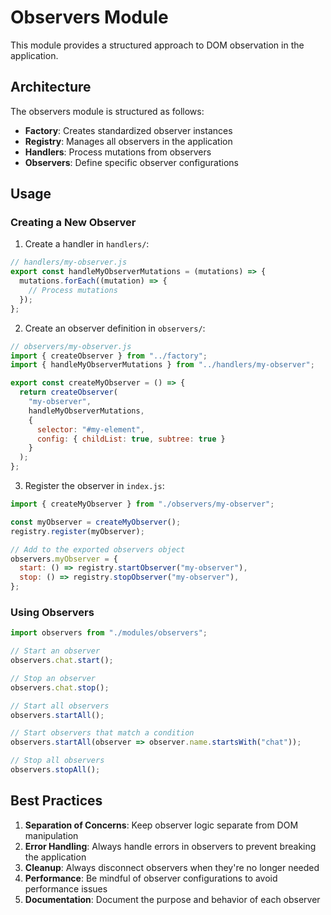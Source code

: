 # Observers Module

This module provides a structured approach to DOM observation in the application.

## Architecture

The observers module is structured as follows:

- **Factory**: Creates standardized observer instances
- **Registry**: Manages all observers in the application
- **Handlers**: Process mutations from observers
- **Observers**: Define specific observer configurations

## Usage

### Creating a New Observer

1. Create a handler in `handlers/`:

```javascript
// handlers/my-observer.js
export const handleMyObserverMutations = (mutations) => {
  mutations.forEach((mutation) => {
    // Process mutations
  });
};
```

2. Create an observer definition in `observers/`:

```javascript
// observers/my-observer.js
import { createObserver } from "../factory";
import { handleMyObserverMutations } from "../handlers/my-observer";

export const createMyObserver = () => {
  return createObserver(
    "my-observer", 
    handleMyObserverMutations, 
    {
      selector: "#my-element",
      config: { childList: true, subtree: true }
    }
  );
};
```

3. Register the observer in `index.js`:

```javascript
import { createMyObserver } from "./observers/my-observer";

const myObserver = createMyObserver();
registry.register(myObserver);

// Add to the exported observers object
observers.myObserver = {
  start: () => registry.startObserver("my-observer"),
  stop: () => registry.stopObserver("my-observer"),
};
```

### Using Observers

```javascript
import observers from "./modules/observers";

// Start an observer
observers.chat.start();

// Stop an observer
observers.chat.stop();

// Start all observers
observers.startAll();

// Start observers that match a condition
observers.startAll(observer => observer.name.startsWith("chat"));

// Stop all observers
observers.stopAll();
```

## Best Practices

1. **Separation of Concerns**: Keep observer logic separate from DOM manipulation
2. **Error Handling**: Always handle errors in observers to prevent breaking the application
3. **Cleanup**: Always disconnect observers when they're no longer needed
4. **Performance**: Be mindful of observer configurations to avoid performance issues
5. **Documentation**: Document the purpose and behavior of each observer 